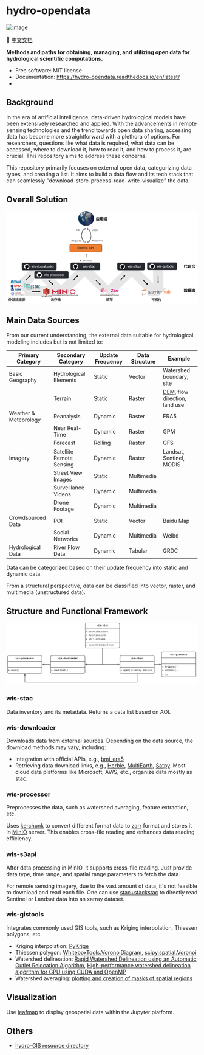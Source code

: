 <!--
 * @Author: Jianfeng Zhu
 * @Date: 2023-10-13 19:48:15
 * @LastEditTime: 2023-10-13 21:27:31
 * @LastEditors: Wenyu Ouyang
 * @Description: English version
 * @FilePath: /hydro_opendata/README.md
 * Copyright (c) 2023-2024 Jianfeng Zhu. All rights reserved.
-->
# hydro-opendata

[![image](https://img.shields.io/pypi/v/hydro-opendata.svg)](https://pypi.python.org/pypi/hydro-opendata)


📜 [中文文档](README.zh.md)

**Methods and paths for obtaining, managing, and utilizing open data for hydrological scientific computations.**

- Free software: MIT license
- Documentation: <https://hydro-opendata.readthedocs.io/en/latest/>
- 
## Background

In the era of artificial intelligence, data-driven hydrological models have been extensively researched and applied. With the advancements in remote sensing technologies and the trend towards open data sharing, accessing data has become more straightforward with a plethora of options. For researchers, questions like what data is required, what data can be accessed, where to download it, how to read it, and how to process it, are crucial. This repository aims to address these concerns.

This repository primarily focuses on external open data, categorizing data types, and creating a list. It aims to build a data flow and its tech stack that can seamlessly "download-store-process-read-write-visualize" the data.

## Overall Solution

![Data Framework](images/framework.png)

## Main Data Sources

From our current understanding, the external data suitable for hydrological modeling includes but is not limited to:

| **Primary Category** | **Secondary Category** | **Update Frequency** | **Data Structure** | **Example** |
| --- | --- | --- | --- | --- |
| Basic Geography | Hydrological Elements | Static | Vector | Watershed boundary, site |
|  | Terrain | Static | Raster | [DEM](https://github.com/DahnJ/Awesome-DEM), flow direction, land use |
| Weather & Meteorology | Reanalysis | Dynamic | Raster | ERA5 |
|  | Near Real-Time | Dynamic | Raster | GPM |
|  | Forecast | Rolling | Raster | GFS |
| Imagery | Satellite Remote Sensing | Dynamic | Raster | Landsat, Sentinel, MODIS |
|  | Street View Images | Static | Multimedia |  |
|  | Surveillance Videos | Dynamic | Multimedia |  |
|  | Drone Footage | Dynamic | Multimedia |  |
| Crowdsourced Data | POI | Static | Vector | Baidu Map |
|  | Social Networks | Dynamic | Multimedia | Weibo |
| Hydrological Data | River Flow Data | Dynamic | Tabular | GRDC |

Data can be categorized based on their update frequency into static and dynamic data.

From a structural perspective, data can be classified into vector, raster, and multimedia (unstructured data).

## Structure and Functional Framework

![Code Repository](images/repos.jpg)

### wis-stac

Data inventory and its metadata. Returns a data list based on AOI.

### wis-downloader

Downloads data from external sources. Depending on the data source, the download methods may vary, including:

- Integration with official APIs, e.g., [bmi_era5](https://github.com/gantian127/bmi_era5)
- Retrieving data download links, e.g., [Herbie](https://github.com/blaylockbk/Herbie), [MultiEarth](https://github.com/bair-climate-initiative/multiearth), [Satpy](https://github.com/pytroll/satpy). Most cloud data platforms like Microsoft, AWS, etc., organize data mostly as [stac](https://github.com/radiantearth/stac-spec).

### wis-processor

Preprocesses the data, such as watershed averaging, feature extraction, etc.

Uses [kerchunk](https://fsspec.github.io/kerchunk/) to convert different format data to [zarr](https://zarr.readthedocs.io/en/stable/) format and stores it in [MinIO](http://minio.waterism.com:9090/) server. This enables cross-file reading and enhances data reading efficiency.

### wis-s3api

After data processing in MinIO, it supports cross-file reading. Just provide data type, time range, and spatial range parameters to fetch the data.

For remote sensing imagery, due to the vast amount of data, it's not feasible to download and read each file. One can use [stac+stackstac](./data_api/examples/RSImages.ipynb) to directly read Sentinel or Landsat data into an xarray dataset.

### wis-gistools

Integrates commonly used GIS tools, such as Kriging interpolation, Thiessen polygons, etc.

- Kriging interpolation: [PyKrige](https://github.com/GeoStat-Framework/PyKrige)
- Thiessen polygon: [WhiteboxTools.VoronoiDiagram](https://whiteboxgeo.com/manual/wbt_book/available_tools/gis_analysis.html?highlight=voro#voronoidiagram), [scipy.spatial.Voronoi](https://docs.scipy.org/doc/scipy/reference/generated/scipy.spatial.Voronoi.html)
- Watershed delineation: [Rapid Watershed Delineation using an Automatic Outlet Relocation Algorithm](https://github.com/xiejx5/watershed_delineation), [High-performance watershed delineation algorithm for GPU using CUDA and OpenMP](https://github.com/bkotyra/watershed_delineation_gpu)
- Watershed averaging: [plotting and creation of masks of spatial regions](https://github.com/regionmask/regionmask)

## Visualization

Use [leafmap](https://github.com/giswqs/leafmap) to display geospatial data within the Jupyter platform.

## Others

- [hydro-GIS resource directory](./resources/README.md)
